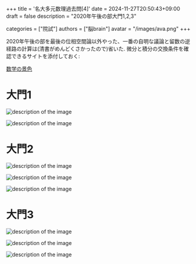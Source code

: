 +++
title = '名大多元数理過去問[4]'
date = 2024-11-27T20:50:43+09:00
draft = false
description = "2020年午後の部大門1,2,3"

categories = ["院試"]
authors = ["脳brain"]
avatar = "/images/ava.png"
+++

2020年午後の部を最後の位相空間論以外やった、一番の自明な議論と留数の逆経路の計算は(清書がめんどくさかったので)省いた. 微分と積分の交換条件を確認できるサイトを添付しておく:

[数学の景色](https://mathlandscape.com/int-diff-interchange/)

# 大門1

![description of the image](/images/2020_B_1.PNG)

![description of the image](/images/2020_B_1.jpg)

# 大門2

![description of the image](/images/2020_B_2.PNG)

![description of the image](/images/2020_B_2_1.jpg)

![description of the image](/images/2020_B_2_2.jpg)

# 大門3

![description of the image](/images/2020_B_3.PNG)

![description of the image](/images/2020_B_3_1.jpg)

![description of the image](/images/2020_B_3_2.jpg)


